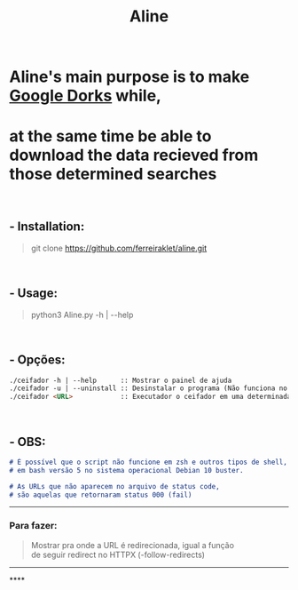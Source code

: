 <h1 align="center">Aline</h1> <br>

# Aline's main purpose is to make [Google Dorks](https://en.wikipedia.org/wiki/Google_hacking) while, <br>
# at the same time be able to download the data recieved from those determined searches <br>

<br>

## - Installation:

> git clone https://github.com/ferreiraklet/aline.git <br>

<br>

## - Usage:

> python3 Aline.py -h | --help <br>

<br>

## - Opções:

```markdown
./ceifador -h | --help      :: Mostrar o painel de ajuda
./ceifador -u | --uninstall :: Desinstalar o programa (Não funciona no momento!)
./ceifador <URL>            :: Executador o ceifador em uma determinada URL (sem HTTP/S na URL)
```
<br>

## - OBS:

```markdown
# É possível que o script não funcione em zsh e outros tipos de shell, ele só foi testado
# em bash versão 5 no sistema operacional Debian 10 buster.

# As URLs que não aparecem no arquivo de status code,
# são aquelas que retornaram status 000 (fail)
```
<hr>

### Para fazer:

> Mostrar pra onde a URL é redirecionada, igual a função <br>
> de seguir redirect no HTTPX (-follow-redirects)

<hr>****
